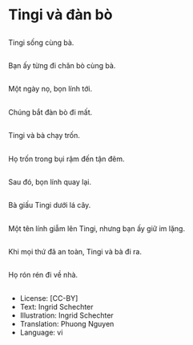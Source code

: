 # Tingi và đàn bò

##
Tingi sống cùng bà.

##
Bạn ấy từng đi chăn bò cùng bà.

##
Một ngày nọ, bọn lính tới.

##
Chúng bắt đàn bò đi mất.

##
Tingi và bà chạy trốn.

##
Họ trốn trong bụi rậm đến tận đêm.

##
Sau đó, bọn lính quay lại.

##
Bà giấu Tingi dưới lá cây.

##
Một tên lính giẫm lên Tingi, nhưng bạn ấy giữ im lặng.

##
Khi mọi thứ đã an toàn, Tingi và bà đi ra.

##
Họ rón rén đi về nhà.

##
* License: [CC-BY]
* Text: Ingrid Schechter
* Illustration: Ingrid Schechter
* Translation: Phuong Nguyen
* Language: vi
